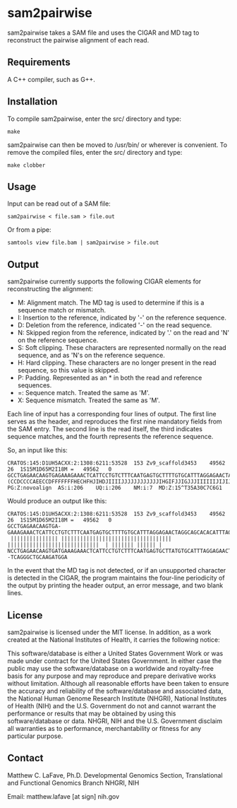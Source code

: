 sam2pairwise
============

sam2pairwise takes a SAM file and uses the CIGAR and MD tag to reconstruct the pairwise alignment of each read. 


Requirements
------------

A C++ compiler, such as G++.


Installation
------------

To compile sam2pairwise, enter the src/ directory and type:

    make

sam2pairwise can then be moved to /usr/bin/ or wherever is convenient. 
To remove the compiled files, enter the src/ directory and type:

    make clobber


Usage
-------

Input can be read out of a SAM file:

    sam2pairwise < file.sam > file.out

Or from a pipe:

    samtools view file.bam | sam2pairwise > file.out


Output
-------

sam2pairwise currently supports the following CIGAR elements for reconstructing the alignment:

* M: Alignment match. The MD tag is used to determine if this is a sequence match or mismatch.
* I: Insertion to the reference, indicated by '-' on the reference sequence.
* D: Deletion from the reference, indicated '-' on the read sequence.
* N: Skipped region from the reference, indicated by '.' on the read and 'N' on the reference sequence.
* S: Soft clipping. These characters are represented normally on the read sequence, and as 'N's on the reference sequence.
* H: Hard clipping. These characters are no longer present in the read sequence, so this value is skipped.
* P: Padding. Represented as an * in both the read and reference sequences.
* =: Sequence match. Treated the same as 'M'.
* X: Sequence mismatch. Treated the same as 'M'.

Each line of input has a corresponding four lines of output. The first line serves as the header, and reproduces the first nine mandatory fields from the SAM entry. The second line is the read itself, the third indicates sequence matches, and the fourth represents the reference sequence.

So, an input like this:

    CRATOS:145:D1UH5ACXX:2:1308:6211:53528	153	Zv9_scaffold3453	49562	26	1S15M1D65M2I18M	=	49562	0	GCCTGAGAACAAGTGAGAAAGAAACTCATTCCTGTCTTTCAATGAGTGCTTTTGTGCATTTAGGAGAACTAGGCAGCACACATTTAGGGCTGAAAGATGNA	(CCDCCCCAEECCDFFFFFFFHECHFHJIHDJIIIIJJJJJJJJJJJJIHGIFJJIGJJJIIIIIIJIJIJIGIIHGFCCJJJJJIJJHGHHHFFFDA1#C	PG:Z:novoalign	AS:i:206	UQ:i:206	NM:i:7	MD:Z:15^T35A30C7C6G1

Would produce an output like this:

    CRATOS:145:D1UH5ACXX:2:1308:6211:53528	153	Zv9_scaffold3453	49562	26	1S15M1D65M2I18M	=	49562	0
    GCCTGAGAACAAGTGA-GAAAGAAACTCATTCCTGTCTTTCAATGAGTGCTTTTGTGCATTTAGGAGAACTAGGCAGCACACATTTAGGGCTGAAAGATGNA
     ||||||||||||||| ||||||||||||||||||||||||||||||||||| |||||||||||||||||||||||||||||  | ||||||| |||||| |
    NCCTGAGAACAAGTGATGAAAGAAACTCATTCCTGTCTTTCAATGAGTGCTTATGTGCATTTAGGAGAACTAGGCAGCACAC--TCAGGGCTGCAAGATGGA

In the event that the MD tag is not detected, or if an unsupported character is detected in the CIGAR, the program maintains the four-line periodicity of the output by printing the header output, an error message, and two blank lines.


License
-------

sam2pairwise is licensed under the MIT license. In addition, as a work created at the National Institutes of Health, it carries the following notice:
 
This software/database is either a United States Government Work or was made under contract for the United States Government. In either case the public may use the software/database on a worldwide and royalty-free basis for any purpose and may reproduce and prepare derivative works without limitation. Although all reasonable efforts have been taken to ensure the accuracy and reliability of the software/database and associated data, the National Human Genome Research Institute (NHGRI), National Institutes of Health (NIH) and the U.S. Government do not and cannot warrant the performance or results that may be obtained by using this software/database or data. NHGRI, NIH and the U.S. Government disclaim all warranties as to performance, merchantability or fitness for any particular purpose.


Contact
-------

Matthew C. LaFave, Ph.D.
Developmental Genomics Section, Translational and Functional Genomics Branch
NHGRI, NIH

Email: matthew.lafave [at sign] nih.gov


